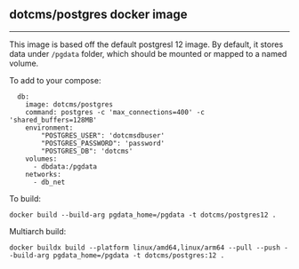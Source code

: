 ## dotcms/postgres docker image
---
This image is based off the default postgresl 12 image.  By default, it stores data under `/pgdata` folder, which should be mounted or mapped to a named volume.


To add to your compose:

```
  db:
    image: dotcms/postgres
    command: postgres -c 'max_connections=400' -c 'shared_buffers=128MB'
    environment:
        "POSTGRES_USER": 'dotcmsdbuser'
        "POSTGRES_PASSWORD": 'password'
        "POSTGRES_DB": 'dotcms'
    volumes:
      - dbdata:/pgdata
    networks:
      - db_net
```


To build:
```
docker build --build-arg pgdata_home=/pgdata -t dotcms/postgres12 .
```

Multiarch build:
```
docker buildx build --platform linux/amd64,linux/arm64 --pull --push --build-arg pgdata_home=/pgdata -t dotcms/postgres:12 .

```


